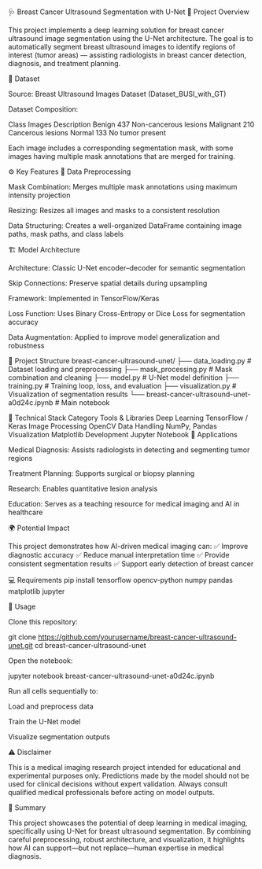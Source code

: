 🩺 Breast Cancer Ultrasound Segmentation with U-Net
📘 Project Overview

This project implements a deep learning solution for breast cancer ultrasound image segmentation using the U-Net architecture.
The goal is to automatically segment breast ultrasound images to identify regions of interest (tumor areas) — assisting radiologists in breast cancer detection, diagnosis, and treatment planning.

🧩 Dataset

Source: Breast Ultrasound Images Dataset (Dataset_BUSI_with_GT)

Dataset Composition:

Class	Images	Description
Benign	437	Non-cancerous lesions
Malignant	210	Cancerous lesions
Normal	133	No tumor present

Each image includes a corresponding segmentation mask, with some images having multiple mask annotations that are merged for training.

⚙️ Key Features
🧠 Data Preprocessing

Mask Combination: Merges multiple mask annotations using maximum intensity projection

Resizing: Resizes all images and masks to a consistent resolution

Data Structuring: Creates a well-organized DataFrame containing image paths, mask paths, and class labels

🏗️ Model Architecture

Architecture: Classic U-Net encoder–decoder for semantic segmentation

Skip Connections: Preserve spatial details during upsampling

Framework: Implemented in TensorFlow/Keras

Loss Function: Uses Binary Cross-Entropy or Dice Loss for segmentation accuracy

Data Augmentation: Applied to improve model generalization and robustness

🧱 Project Structure
breast-cancer-ultrasound-unet/
├── data_loading.py             # Dataset loading and preprocessing
├── mask_processing.py          # Mask combination and cleaning
├── model.py                    # U-Net model definition
├── training.py                 # Training loop, loss, and evaluation
├── visualization.py            # Visualization of segmentation results
└── breast-cancer-ultrasound-unet-a0d24c.ipynb  # Main notebook

🧰 Technical Stack
Category	Tools & Libraries
Deep Learning	TensorFlow / Keras
Image Processing	OpenCV
Data Handling	NumPy, Pandas
Visualization	Matplotlib
Development	Jupyter Notebook
🩻 Applications

Medical Diagnosis: Assists radiologists in detecting and segmenting tumor regions

Treatment Planning: Supports surgical or biopsy planning

Research: Enables quantitative lesion analysis

Education: Serves as a teaching resource for medical imaging and AI in healthcare

🌍 Potential Impact

This project demonstrates how AI-driven medical imaging can:
✅ Improve diagnostic accuracy
✅ Reduce manual interpretation time
✅ Provide consistent segmentation results
✅ Support early detection of breast cancer

💻 Requirements
pip install tensorflow opencv-python numpy pandas matplotlib jupyter

🚀 Usage

Clone this repository:

git clone https://github.com/yourusername/breast-cancer-ultrasound-unet.git
cd breast-cancer-ultrasound-unet


Open the notebook:

jupyter notebook breast-cancer-ultrasound-unet-a0d24c.ipynb


Run all cells sequentially to:

Load and preprocess data

Train the U-Net model

Visualize segmentation outputs

⚠️ Disclaimer

This is a medical imaging research project intended for educational and experimental purposes only.
Predictions made by the model should not be used for clinical decisions without expert validation.
Always consult qualified medical professionals before acting on model outputs.

🧾 Summary

This project showcases the potential of deep learning in medical imaging, specifically using U-Net for breast ultrasound segmentation.
By combining careful preprocessing, robust architecture, and visualization, it highlights how AI can support—but not replace—human expertise in medical diagnosis.
